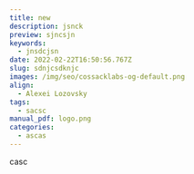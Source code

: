 ```yaml
---
title: new
description: jsnck
preview: sjncsjn
keywords:
  - jnsdcjsn
date: 2022-02-22T16:50:56.767Z
slug: sdnjcsdknjc
images: /img/seo/cossacklabs-og-default.png
align:
  - Alexei Lozovsky
tags:
  - sacsc
manual_pdf: logo.png
categories:
  - ascas
---
```

casc